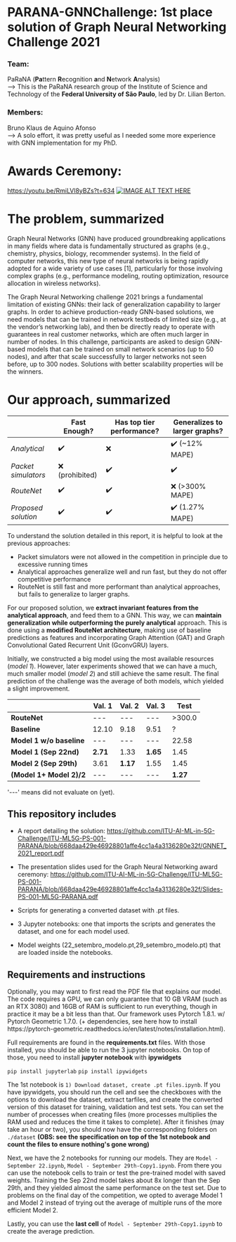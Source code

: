 <h1> PARANA-GNNChallenge: 1st place solution of Graph Neural Networking Challenge 2021 </h1>

<h3>Team:</h3> PaRaNA (<b>Pa</b>ttern <b>R</b>ecognition <b>a</b>nd <b>N</b>etwork <b>A</b>nalysis) <br/>
--> This is the PaRaNA research group of the Institute of Science and Technology of the <b>Federal University of São Paulo</b>, led by Dr. Lilian Berton.

<h3>Members:</h3> Bruno Klaus de Aquino Afonso </h2><br/>
--> A solo effort, it was pretty useful as I needed some more experience with GNN implementation for my PhD. 


# Awards Ceremony:
https://youtu.be/RmiLVl8yBZs?t=634
[![IMAGE ALT TEXT HERE](http://i3.ytimg.com/vi/RmiLVl8yBZs/maxresdefault.jpg)](https://youtu.be/RmiLVl8yBZs?t=634)

# The problem, summarized
Graph Neural Networks (GNN) have produced groundbreaking applications in many fields where data is fundamentally structured as graphs (e.g., chemistry, physics, biology, recommender systems). In the field of computer networks, this new type of neural networks is being rapidly adopted for a wide variety of use cases [1], particularly for those involving complex graphs (e.g., performance modeling, routing optimization, resource allocation in wireless networks).

The Graph Neural Networking challenge 2021 brings a fundamental limitation of existing GNNs: their lack of generalization capability to larger graphs. In order to achieve production-ready GNN-based solutions, we need models that can be trained in network testbeds of limited size (e.g., at the vendor’s networking lab), and then be directly ready to operate with guarantees in real customer networks, which are often much larger in number of nodes. In this challenge, participants are asked to design GNN-based models that can be trained on small network scenarios (up to 50 nodes), and after that scale successfully to larger networks not seen before, up to 300 nodes. Solutions with better scalability properties will be the winners.


# Our approach, summarized


|                            | **Fast Enough?**   | **Has top tier performance?**| **Generalizes to larger graphs?**
|----------------------------|--------------------|------------------------------------|----------------------------------------|
| *Analytical*       | :heavy_check_mark: | :x:                           | :heavy_check_mark:   (~12% MAPE)                         |
| *Packet simulators* | :x: (prohibited)   | :heavy_check_mark:            | :heavy_check_mark:                                 |
| *RouteNet*          | :heavy_check_mark: | :heavy_check_mark:            | :x:    (>300% MAPE)                              |
| *Proposed solution* | :heavy_check_mark: | :heavy_check_mark:            | :heavy_check_mark:     (1.27% MAPE)                           |

To understand the solution detailed in this report, it is helpful to look at the previous approaches:
- Packet simulators were not allowed in the competition in principle due to excessive running times
- Analytical approaches generalize well and run fast, but they do not offer competitive performance
- RouteNet is still fast and more performant than analytical approaches, but fails to generalize to larger graphs. 

For our proposed solution, we **extract invariant features from the analytical approach**, and feed them to a GNN. This way, we can **maintain generalization while outperforming the purely analytical** approach. This is done  using a **modified RouteNet architecture**, making use of baseline predictions as features and incorporating Graph Attention (GAT) and Graph Convolutional Gated Recurrent Unit (GconvGRU) layers. 

Initially, we constructed a big model using the most available resources (*model 1*). However, later experiments showed  that we can have a much, much smaller model (*model 2*) and still achieve the same result. The final prediction of the challenge was the average of both models, which yielded a slight improvement. 


|                               | **Val. 1** | **Val. 2** | **Val. 3** | **Test** |
|-------------------------------|-----------------|-----------------|-----------------|---------------|
| **RouteNet** | ---             | ---             | ---             | >300.0        |
| **Baseline**             | 12.10           | 9.18            | 9.51             | ?              |
| **Model 1 w/o baseline** | ---             | ---             | ---             | 22.58         |
| **Model 1 (Sep 22nd)**   | **2.71**            | 1.33            | **1.65**            | 1.45          |
| **Model 2 (Sep 29th)**   | 3.61            | **1.17**            | 1.55            | 1.45          |
| **(Model 1+ Model 2)/2** | ---             | ---             | ---             | **1.27**          |

'---' means did not evaluate on (yet).


<h2> This repository includes </h2>

* A report detailing the solution: https://github.com/ITU-AI-ML-in-5G-Challenge/ITU-ML5G-PS-001-PARANA/blob/668daa429e46928801affe4cc1a4a3136280e32f/GNNET_2021_report.pdf

* The presentation slides used for the Graph Neural Networking award ceremony:  https://github.com/ITU-AI-ML-in-5G-Challenge/ITU-ML5G-PS-001-PARANA/blob/668daa429e46928801affe4cc1a4a3136280e32f/Slides-PS-001-ML5G-PARANA.pdf 
* Scripts for generating a converted dataset with <it>.pt</it> files.
* 3 Jupyter notebooks: one that imports the scripts and generates the dataset, and one for each model used.
* Model weights (<it>22_setembro_modelo.pt,29_setembro_modelo.pt</it>) that are loaded inside the notebooks.

<h2> Requirements and instructions </h2>
Optionally, you may want to first read the PDF file that explains our model. The code requires a GPU, we can only guarantee that 10 GB VRAM (such as an RTX 3080) and 16GB of RAM is sufficient to run everything, though in practice it may be a bit less than that. Our framework uses Pytorch 1.8.1. w/ Pytorch Geometric 1.7.0. (+ dependencies, see here how to install https://pytorch-geometric.readthedocs.io/en/latest/notes/installation.html). 

Full requirements are found in the <b>requirements.txt</b> files. With those installed, you should be able to run the 3 jupyter notebooks. On top of those, you need to install <b> jupyter notebook </b> with <b>ipywidgets</b>  

`pip install jupyterlab`
`pip install ipywidgets`

The 1st notebook is `1) Download dataset, create .pt files.ipynb`. If you have ipywidgets, you should run the cell and see the checkboxes with the options to download the dataset, extract tarfiles, and create the converted version of this dataset for training, validation and test sets. You can set the number of processes when creating files (more processes multiplies the RAM used and reduces the time it takes to complete). After it finishes (may take an hour or two), you should now have the corresponding folders on `./dataset` <b>(OBS: see the specification on top of the 1st notebook and count the files to ensure nothing's gone wrong)</b>

Next, we have the 2 notebooks for running our models. They are `Model - September 22.ipynb`, `Model - September 29th-Copy1.ipynb`. From there you can use the notebook cells to train or test the pre-trained model with saved weights. Training the Sep 22nd model takes about 8x longer than the Sep 29th, and they yielded almost the same performance on the test set. Due to problems on the final day of the competition, we opted to average Model 1 and Model 2 instead of trying out the average of multiple runs of the more efficient Model 2.

Lastly, you can use the <b>last cell</b> of `Model - September 29th-Copy1.ipynb` to create the average prediction.
